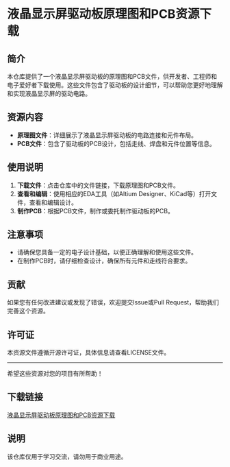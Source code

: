 # 液晶显示屏驱动板原理图和PCB资源下载

## 简介
本仓库提供了一个液晶显示屏驱动板的原理图和PCB文件，供开发者、工程师和电子爱好者下载使用。这些文件包含了驱动板的设计细节，可以帮助您更好地理解和实现液晶显示屏的驱动电路。

## 资源内容
- **原理图文件**：详细展示了液晶显示屏驱动板的电路连接和元件布局。
- **PCB文件**：包含了驱动板的PCB设计，包括走线、焊盘和元件位置等信息。

## 使用说明
1. **下载文件**：点击仓库中的文件链接，下载原理图和PCB文件。
2. **查看和编辑**：使用相应的EDA工具（如Altium Designer、KiCad等）打开文件，查看和编辑设计。
3. **制作PCB**：根据PCB文件，制作或委托制作驱动板的PCB。

## 注意事项
- 请确保您具备一定的电子设计基础，以便正确理解和使用这些文件。
- 在制作PCB时，请仔细检查设计，确保所有元件和走线符合要求。

## 贡献
如果您有任何改进建议或发现了错误，欢迎提交Issue或Pull Request，帮助我们完善这个资源。

## 许可证
本资源文件遵循开源许可证，具体信息请查看LICENSE文件。

---

希望这些资源对您的项目有所帮助！

## 下载链接
[液晶显示屏驱动板原理图和PCB资源下载](https://pan.quark.cn/s/1807defdff3a)

## 说明

该仓库仅用于学习交流，请勿用于商业用途。
